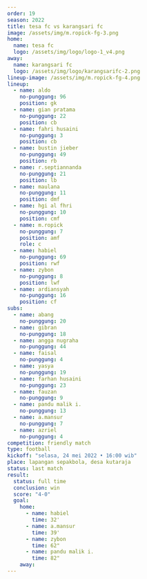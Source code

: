 ```yaml
---
order: 19
season: 2022
title: tesa fc vs karangsari fc
image: /assets/img/m.ropick-fg-3.png
home:
  name: tesa fc
  logo: /assets/img/logo/logo-1_v4.png
away:
  name: karangsari fc
  logo: /assets/img/logo/karangsarifc-2.png
lineup-image: /assets/img/m.ropick-fg-4.png
lineup:
  - name: aldo
    no-punggung: 96
    position: gk
  - name: gian pratama
    no-punggung: 22
    position: cb
  - name: fahri husaini
    no-punggung: 3
    position: cb
  - name: bustin jieber
    no-punggung: 49
    position: rb
  - name: r.septiannanda
    no-punggung: 21
    position: lb
  - name: maulana
    no-punggung: 11
    position: dmf
  - name: hgi al fhri
    no-punggung: 10
    position: cmf
  - name: m.ropick
    no-punggung: 7
    position: amf
    role: c
  - name: habiel
    no-punggung: 69
    position: rwf
  - name: zybon
    no-punggung: 8
    position: lwf
  - name: ardiansyah
    no-punggung: 16
    position: cf
subs:
  - name: abang
    no-punggung: 20
  - name: gibran
    no-punggung: 18
  - name: angga nugraha
    no-punggung: 44
  - name: faisal
    no-punggung: 4
  - name: yasya
    no-punggung: 19
  - name: farhan husaini
    no-punggung: 23
  - name: fauzan
    no-punggung: 9
  - name: pandu malik i.
    no-punggung: 13
  - name: a.mansur
    no-punggung: 7
  - name: azriel
    no-punggung: 4
competition: friendly match
type: football
kickoff: "selasa, 24 mei 2022 • 16:00 wib"
place: lapangan sepakbola, desa kutaraja
status: last match
result:
  status: full time
  conclusion: win
  score: "4-0"
  goal: 
    home:
      - name: habiel
        time: 32'
      - name: a.mansur
        time: 39'
      - name: zybon
        time: 62"
      - name: pandu malik i.
        time: 82"
    away:
---
```

